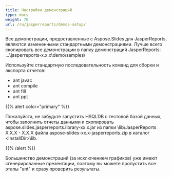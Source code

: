 ```yaml
---
title: Настройка демонстраций
type: docs
weight: 70
url: /ru/jasperreports/demos-setup/
---
```



Все демонстрации, предоставленные с Aspose.Slides для JasperReports, являются измененными стандартными демонстрациями. Лучше всего скопировать все демонстрации в папку демонстраций JasperReports:
...\jasperreports-x.x.x\demo\samples\

Используйте стандартную последовательность команд для сборки и экспорта отчетов:

- ant javac
- ant compile
- ant fill
- ant ppt

{{% alert color="primary" %}} 

Пожалуйста, не забудьте запустить HSQLDB с тестовой базой данных, чтобы заполнить отчеты данными и скопировать aspose.slides.jasperreports.library-xx.x.jar из папки \lib\JasperReports X.X.X - X.X.X файла aspose-slides-xx.x-jasperreports.zip в каталог &#60;InstallDir&#62;\lib.

{{% /alert %}} 

Большинство демонстраций (за исключением графиков) уже имеют сгенерированные презентации, поэтому вы можете пропустить все этапы "ant" и сразу проверить результаты.